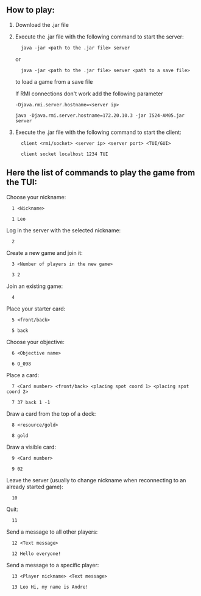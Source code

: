 ## How to play:

1. Download the .jar file
2. Execute the .jar file with the following command to start the server:
   ```
     java -jar <path to the .jar file> server
   ```
     or
   ```
     java -jar <path to the .jar file> server <path to a save file>
   ```
     to load a game from a save file

   If RMI connections don't work add the following parameter
   ```
   -Djava.rmi.server.hostname=<server ip>
   ```
   ```
   java -Djava.rmi.server.hostname=172.20.10.3 -jar IS24-AM05.jar server
   ```
4. Execute the .jar file with the following command to start the client:
   ```
     client <rmi/socket> <server ip> <server port> <TUI/GUI>
   ```
   ```
     client socket localhost 1234 TUI
   ```


## Here the list of commands to play the game from the TUI:

Choose your nickname:
```
  1 <Nickname>
```
```
  1 Leo
```
  
Log in the server with the selected nickname:
```
  2
```
  
Create a new game and join it:
```
  3 <Number of players in the new game>
```
```
  3 2
```

Join an existing game:
```
  4
```

Place your starter card:
```
  5 <front/back>
```
```
  5 back
```

Choose your objective:
```
  6 <Objective name>
```
```
  6 O_098
```

Place a card:
```
  7 <Card number> <front/back> <placing spot coord 1> <placing spot coord 2>
```
```
  7 37 back 1 -1
```

Draw a card from the top of a deck:
```
  8 <resource/gold>
```
```
  8 gold
```

Draw a visible card:
```
  9 <Card number>
```
```
  9 02
```

Leave the server (usually to change nickname when reconnecting to an already started game):
```
  10
```

Quit:
```
  11
```

Send a message to all other players:
```
  12 <Text message>
```
```
  12 Hello everyone!
```

Send a message to a specific player:
```
  13 <Player nickname> <Text message>
```
```
  13 Leo Hi, my name is Andre!
```

